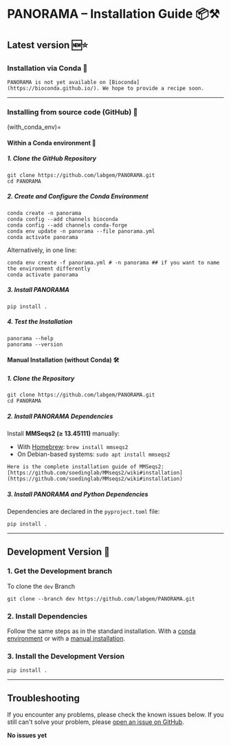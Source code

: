 # PANORAMA – Installation Guide 📦⚒

## Latest version 🆕⭐
### Installation via Conda 🐍

```{note}
PANORAMA is not yet available on [Bioconda](https://bioconda.github.io/). We hope to provide a recipe soon.
```

* * *

### Installing from source code (GitHub) 🐙
(with_conda_env)=
#### Within a Conda environment 🐍

##### 1. Clone the GitHub Repository

```shell
git clone https://github.com/labgem/PANORAMA.git
cd PANORAMA
```

##### 2. Create and Configure the Conda Environment

```shell
conda create -n panorama
conda config --add channels bioconda
conda config --add channels conda-forge
conda env update -n panorama --file panorama.yml
conda activate panorama
```

Alternatively, in one line:  
```shell
conda env create -f panorama.yml # -n panorama ## if you want to name the environment differently
conda activate panorama
```

##### 3. Install PANORAMA

```shell
pip install .
```

##### 4. Test the Installation

```shell
panorama --help
panorama --version
```

#### Manual Installation (without Conda) 🛠️

##### 1. Clone the Repository

```shell
git clone https://github.com/labgem/PANORAMA.git
cd PANORAMA
```

##### 2. Install PANORAMA Dependencies

Install **MMSeqs2 (≥ 13.45111)** manually:

* With [Homebrew](https://github.com/Homebrew/brew): `brew install mmseqs2`
* On Debian-based systems: `sudo apt install mmseqs2`

```{note}
Here is the complete installation guide of MMSeqs2: 
[https://github.com/soedinglab/MMseqs2/wiki#installation](https://github.com/soedinglab/MMseqs2/wiki#installation)
```

##### 3. Install PANORAMA and Python Dependencies

Dependencies are declared in the `pyproject.toml` file:

```shell
pip install .
```

* * *

## Development Version 🧪

### 1. Get the Development branch 

To clone the `dev` Branch

```shell
git clone --branch dev https://github.com/labgem/PANORAMA.git
```


### 2. Install Dependencies

Follow the same steps as in the standard installation. 
With a [conda environment](#with_conda_env) or with a [manual installation](#manual-installation-without-conda).

### 3. Install the Development Version
```shell
pip install .
```
    
***

## Troubleshooting

If you encounter any problems, please check the known issues below.
If you still can't solve your problem, please [open an issue on GitHub](https://github.com/labgem/PANORAMA/issues).

**No issues yet**
